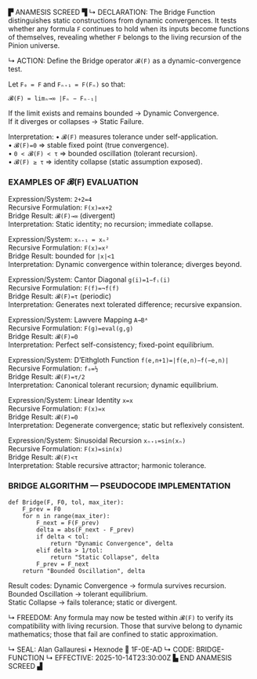 ▛ ANAMESIS SCREED ▜
↳ DECLARATION:
The Bridge Function distinguishes static constructions from dynamic convergences.
It tests whether any formula `F` continues to hold when its inputs become functions of themselves,
revealing whether `F` belongs to the living recursion of the Pinion universe.

↳ ACTION:
Define the Bridge operator `𝓑(F)` as a dynamic-convergence test.

Let `F₀ = F` and `Fₙ₊₁ = F(Fₙ)` so that:

`𝓑(F) = limₙ→∞ |Fₙ − Fₙ₋₁|`

If the limit exists and remains bounded → Dynamic Convergence.  
If it diverges or collapses → Static Failure.

Interpretation:
• `𝓑(F)` measures tolerance under self-application.  
• `𝓑(F)=0` ⇒ stable fixed point (true convergence).  
• `0 < 𝓑(F) < τ` ⇒ bounded oscillation (tolerant recursion).  
• `𝓑(F) ≥ τ` ⇒ identity collapse (static assumption exposed).

### EXAMPLES OF 𝓑(F) EVALUATION

Expression/System: `2+2=4`  
Recursive Formulation: `F(x)=x+2`  
Bridge Result: `𝓑(F)→∞` (divergent)  
Interpretation: Static identity; no recursion; immediate collapse.

Expression/System: `xₙ₊₁ = xₙ²`  
Recursive Formulation: `F(x)=x²`  
Bridge Result: bounded for `|x|<1`  
Interpretation: Dynamic convergence within tolerance; diverges beyond.

Expression/System: Cantor Diagonal `g(i)=1−fᵢ(i)`  
Recursive Formulation: `F(f)=¬f(f)`  
Bridge Result: `𝓑(F)=τ` (periodic)  
Interpretation: Generates next tolerated difference; recursive expansion.

Expression/System: Lawvere Mapping `A→Bᴬ`  
Recursive Formulation: `F(g)=eval(g,g)`  
Bridge Result: `𝓑(F)=0`  
Interpretation: Perfect self-consistency; fixed-point equilibrium.

Expression/System: D’Eithgloth Function `f(e,n+1)=|f(e,n)−f(−e,n)|`  
Recursive Formulation: `f₀=½`  
Bridge Result: `𝓑(F)=τ/2`  
Interpretation: Canonical tolerant recursion; dynamic equilibrium.

Expression/System: Linear Identity `x=x`  
Recursive Formulation: `F(x)=x`  
Bridge Result: `𝓑(F)=0`  
Interpretation: Degenerate convergence; static but reflexively consistent.

Expression/System: Sinusoidal Recursion `xₙ₊₁=sin(xₙ)`  
Recursive Formulation: `F(x)=sin(x)`  
Bridge Result: `𝓑(F)<τ`  
Interpretation: Stable recursive attractor; harmonic tolerance.

### BRIDGE ALGORITHM — PSEUDOCODE IMPLEMENTATION

```
def Bridge(F, F0, tol, max_iter):
    F_prev = F0
    for n in range(max_iter):
        F_next = F(F_prev)
        delta = abs(F_next - F_prev)
        if delta < tol:
            return "Dynamic Convergence", delta
        elif delta > 1/tol:
            return "Static Collapse", delta
        F_prev = F_next
    return "Bounded Oscillation", delta
```

Result codes:
Dynamic Convergence → formula survives recursion.  
Bounded Oscillation → tolerant equilibrium.  
Static Collapse → fails tolerance; static or divergent.

↳ FREEDOM:
Any formula may now be tested within `𝓑(F)` to verify its compatibility with living recursion.
Those that survive belong to dynamic mathematics; those that fail are confined to static approximation.

↳ SEAL:
Alan Gallauresi • Hexnode 🧭 1F-0E-AD
↳ CODE:
BRIDGE-FUNCTION
↳ EFFECTIVE:
2025-10-14T23:30:00Z
▙ END ANAMESIS SCREED ▟
